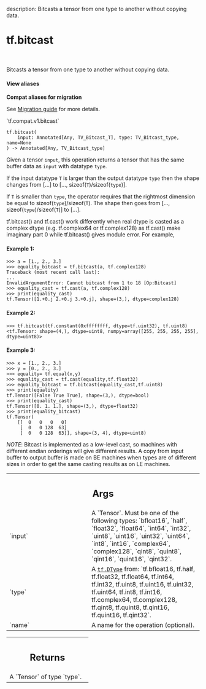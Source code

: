 description: Bitcasts a tensor from one type to another without copying data.

<div itemscope itemtype="http://developers.google.com/ReferenceObject">
<meta itemprop="name" content="tf.bitcast" />
<meta itemprop="path" content="Stable" />
</div>

# tf.bitcast

<!-- Insert buttons and diff -->

<table class="tfo-notebook-buttons tfo-api nocontent" align="left">

</table>



Bitcasts a tensor from one type to another without copying data.


<section class="expandable">
  <h4 class="showalways">View aliases</h4>
  <p>
<b>Compat aliases for migration</b>
<p>See
<a href="https://www.tensorflow.org/guide/migrate">Migration guide</a> for
more details.</p>
<p>`tf.compat.v1.bitcast`</p>
</p>
</section>

<pre class="devsite-click-to-copy prettyprint lang-py tfo-signature-link">
<code>tf.bitcast(
    input: Annotated[Any, TV_Bitcast_T], type: TV_Bitcast_type, name=None
) -> Annotated[Any, TV_Bitcast_type]
</code></pre>



<!-- Placeholder for "Used in" -->

Given a tensor `input`, this operation returns a tensor that has the same buffer
data as `input` with datatype `type`.

If the input datatype `T` is larger than the output datatype `type` then the
shape changes from [...] to [..., sizeof(`T`)/sizeof(`type`)].

If `T` is smaller than `type`, the operator requires that the rightmost
dimension be equal to sizeof(`type`)/sizeof(`T`). The shape then goes from
[..., sizeof(`type`)/sizeof(`T`)] to [...].

tf.bitcast() and tf.cast() work differently when real dtype is casted as a complex dtype
(e.g. tf.complex64 or tf.complex128) as tf.cast() make imaginary part 0 while tf.bitcast()
gives module error.
For example,

#### Example 1:



```
>>> a = [1., 2., 3.]
>>> equality_bitcast = tf.bitcast(a, tf.complex128)
Traceback (most recent call last):
...
InvalidArgumentError: Cannot bitcast from 1 to 18 [Op:Bitcast]
>>> equality_cast = tf.cast(a, tf.complex128)
>>> print(equality_cast)
tf.Tensor([1.+0.j 2.+0.j 3.+0.j], shape=(3,), dtype=complex128)
```

#### Example 2:



```
>>> tf.bitcast(tf.constant(0xffffffff, dtype=tf.uint32), tf.uint8)
<tf.Tensor: shape=(4,), dtype=uint8, numpy=array([255, 255, 255, 255], dtype=uint8)>
```

#### Example 3:



```
>>> x = [1., 2., 3.]
>>> y = [0., 2., 3.]
>>> equality= tf.equal(x,y)
>>> equality_cast = tf.cast(equality,tf.float32)
>>> equality_bitcast = tf.bitcast(equality_cast,tf.uint8)
>>> print(equality)
tf.Tensor([False True True], shape=(3,), dtype=bool)
>>> print(equality_cast)
tf.Tensor([0. 1. 1.], shape=(3,), dtype=float32)
>>> print(equality_bitcast)
tf.Tensor(
    [[  0   0   0   0]
     [  0   0 128  63]
     [  0   0 128  63]], shape=(3, 4), dtype=uint8)
```

*NOTE*: Bitcast is implemented as a low-level cast, so machines with different
endian orderings will give different results. A copy from input buffer to output
buffer is made on BE machines when types are of different sizes in order to get
the same casting results as on LE machines.

<!-- Tabular view -->
 <table class="responsive fixed orange">
<colgroup><col width="214px"><col></colgroup>
<tr><th colspan="2"><h2 class="add-link">Args</h2></th></tr>

<tr>
<td>
`input`<a id="input"></a>
</td>
<td>
A `Tensor`. Must be one of the following types: `bfloat16`, `half`, `float32`, `float64`, `int64`, `int32`, `uint8`, `uint16`, `uint32`, `uint64`, `int8`, `int16`, `complex64`, `complex128`, `qint8`, `quint8`, `qint16`, `quint16`, `qint32`.
</td>
</tr><tr>
<td>
`type`<a id="type"></a>
</td>
<td>
A <a href="../tf/dtypes/DType.md"><code>tf.DType</code></a> from: `tf.bfloat16, tf.half, tf.float32, tf.float64, tf.int64, tf.int32, tf.uint8, tf.uint16, tf.uint32, tf.uint64, tf.int8, tf.int16, tf.complex64, tf.complex128, tf.qint8, tf.quint8, tf.qint16, tf.quint16, tf.qint32`.
</td>
</tr><tr>
<td>
`name`<a id="name"></a>
</td>
<td>
A name for the operation (optional).
</td>
</tr>
</table>



<!-- Tabular view -->
 <table class="responsive fixed orange">
<colgroup><col width="214px"><col></colgroup>
<tr><th colspan="2"><h2 class="add-link">Returns</h2></th></tr>
<tr class="alt">
<td colspan="2">
A `Tensor` of type `type`.
</td>
</tr>

</table>

